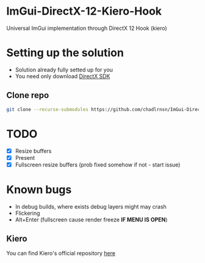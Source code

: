 # ImGui-DirectX-12-Kiero-Hook
Universal ImGui implementation through DirectX 12 Hook (kiero)

# Setting up the solution
- Solution already fully setted up for you
- You need only download [DirectX SDK](https://www.microsoft.com/en-us/download/details.aspx?id=6812)


## Clone repo
```bash
git clone --recurse-submodules https://github.com/chadlrnsn/ImGui-DirectX-12-Kiero-Hook
```

# TODO
- [x] Resize buffers
- [x] Present
- [x] Fullscreen resize buffers (prob fixed somehow if not - start issue) 

# Known bugs
- In debug builds, where exists debug layers might may crash
- Flickering
- Alt+Enter (fullscreen cause render freeze **IF MENU IS OPEN**) 

## Kiero
You can find Kiero's official repository [here](https://github.com/Rebzzel/kiero)
